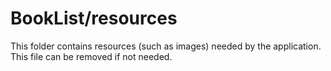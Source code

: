 # BookList/resources

This folder contains resources (such as images) needed by the application. This file can
be removed if not needed.
